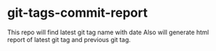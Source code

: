 # git-tags-commit-report
This repo will find latest git tag name with date 
Also will generate html report of latest git tag and previous git tag.
